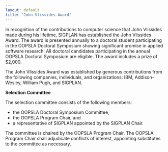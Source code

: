 ```yaml
---
layout: default
title: "John Vlissides Award"
---
```

In recognition of the contributions to computer science that John
Vlissides made during his lifetime, SIGPLAN has established the
John Vlissides Award. The award is presented annually to a doctoral
student participating in the OOPSLA Doctoral Symposium showing
significant promise in applied software research. All doctoral
candidates participating in the annual OOPSLA Doctoral Symposium
are eligible. The award includes a prize of $2,000.

The John Vlissides Award was established by generous contributions
from the following companies, individuals, and organizations: IBM,
Addison-Wesley, William Pugh, and SIGPLAN.

**Selection Committee**

The selection committee consists of the following members:

-   the OOPSLA Doctoral Symposium Committee,
-   the OOPSLA Program Chair, and
-   a representative of SIGPLAN appointed by the SIGPLAN Chair.

The committee is chaired by the OOPSLA Program Chair. The OOPSLA
Program Chair shall adjudicate conflicts of interest, appointing
substitutes to the committee as necessary.
